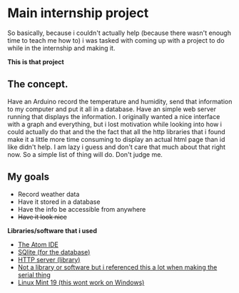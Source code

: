 <h1> Main internship project </h1>
<p> So basically, because i couldn't actually help (because there wasn't enough time to teach me how to)
i was tasked with coming up with a project to do while in the internship and making it.<br></p>
<p><strong>This is that project</strong><br></p>
<h2>The concept.</h2>
<p>Have an Arduino record the temperature and humidity, send that information to my computer
and put it all in a database. Have an simple web server running that displays the information.
I originally wanted a nice interface with a graph and everything, but i lost motivation while
looking into how i could actually do that and the the fact that all the http libraries that i found make
it a little more time consuming to display an actual html page than id like didn't help. I am lazy i guess
and don't care that much about that right now. So a simple list of thing will do. Don't judge me.<br></p>
<h2> My goals </h2>
<ul>
  <li> Record weather data </li>
  <li> Have it stored in a database </li>
  <li> Have the info be accessible from anywhere </li>
  <li><strike>Have it look nice</strike></li>
</ul>
<p><strong> Libraries/software that i used </strong></p>
<ul>
  <li> <a href="https://atom.io/">The Atom IDE</a> </li>
  <li> <a href="https://www.sqlite.org/index.html">SQlite (for the database)</a> </li>
  <li> <a href="https://github.com/etr/libhttpserver">HTTP server (library)</a> </li>
  <li> <a href="https://github.com/xanthium-enterprises/Serial-Port-Programming-on-Linux/blob/master/USB2SERIAL_Read/Reciever%20(PC%20Side)/SerialPort_read.c"> Not a library or software but i referenced this a lot when making the serial thing</a> </li>
  <li> <a href="https://www.linuxmint.com/">Linux Mint 19 (this wont work on Windows)</a> </li>
</ul>

